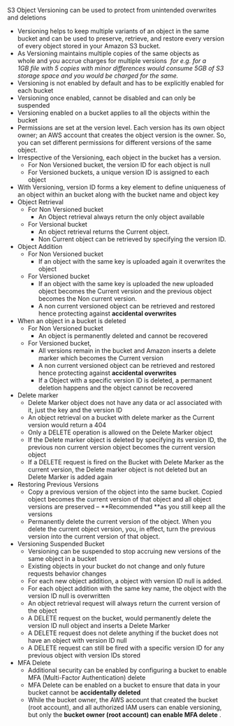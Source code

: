 S3 Object Versioning can be used to protect from unintended overwrites and deletions

* Versioning helps to keep multiple variants of an object in the same bucket and can be used to preserve, retrieve, and restore every version of every object stored in your Amazon S3 bucket.
* As Versioning maintains multiple copies of the same objects as whole and you accrue charges for multiple versions 
  _for e.g. for a 1GB file with 5 copies with minor differences would consume 5GB of S3 storage space and you would be charged for the same._
* Versioning is not enabled by default and has to be explicitly enabled for each bucket
* Versioning once enabled, cannot be disabled and can only be suspended
* Versioning enabled on a bucket applies to all the objects within the bucket
* Permissions are set at the version level. Each version has its own object owner; an AWS account that creates the object version is the owner. So, you can set different permissions for different versions of the same object.
* Irrespective of the Versioning, each object in the bucket has a version.
  * For Non Versioned bucket, the version ID for each object is null
  * For Versioned buckets, a unique version ID is assigned to each object
* With Versioning, version ID forms a key element to define uniqueness of an object within an bucket along with the bucket name and object key
* Object Retrieval
  * For Non Versioned bucket
    * An Object retrieval always return the only object available
  * For Versional bucket
    * An object retrieval returns the Current object.
    * Non Current object can be retrieved by specifying the version ID.
* Object Addition
  * For Non Versioned bucket
    * If an object with the same key is uploaded again it overwrites the object
  * For Versioned bucket
    * If an object with the same key is uploaded the new uploaded object becomes the Current version and the previous object becomes the Non current version.
    * A non current versioned object can be retrieved and restored hence protecting against **accidental overwrites**
* When an object in a bucket is deleted
  * For Non Versioned bucket
    * An object is permanently deleted and cannot be recovered
  * For Versioned bucket,
    * All versions remain in the bucket and Amazon inserts a delete marker which becomes the Current version
    * A non current versioned object can be retrieved and restored hence protecting against **accidental overwrites**
    * If a Object with a specific version ID is deleted, a permanent deletion happens and the object cannot be recovered
* Delete marker
  * Delete Marker object does not have any data or acl associated with it, just the key and the version ID
  * An object retrieval on a bucket with delete marker as the Current version would return a 404
  * Only a DELETE operation is allowed on the Delete Marker object
  * If the Delete marker object is deleted by specifying its version ID, the previous non current version object becomes the current version object
  * If a DELETE request is fired on the Bucket with Delete Marker as the current version, the Delete marker object is not deleted but an Delete Marker is added again
* Restoring Previous Versions
  * Copy a previous version of the object into the same bucket. Copied object becomes the current version of that object and all object versions are preserved – **Recommended **as you still keep all the versions
  * Permanently delete the current version of the object. When you delete the current object version, you, in effect, turn the previous version into the current version of that object.
* Versioning Suspended Bucket
  * Versioning can be suspended to stop accruing new versions of the same object in a bucket
  * Existing objects in your bucket do not change and only future requests behavior changes
  * For each new object addition, a object with version ID null is added.
  * For each object addition with the same key name, the object with the version ID null is overwritten
  * An object retrieval request will always return the current version of the object
  * A DELETE request on the bucket, would permanently delete the version ID null object and inserts a Delete Marker
  * A DELETE request does not delete anything if the bucket does not have an object with version ID null
  * A DELETE request can still be fired with a specific version ID for any previous object with version IDs stored
* MFA Delete
  * Additional security can be enabled by configuring a bucket to enable MFA \(Multi-Factor Authentication\) delete
  * MFA Delete can be enabled on a bucket to ensure that data in your bucket cannot be **accidentally deleted**
  * While the bucket owner, the AWS account that created the bucket \(root account\), and all authorized IAM users can enable versioning, but only the **bucket owner \(root account\) can enable MFA delete**
    .



